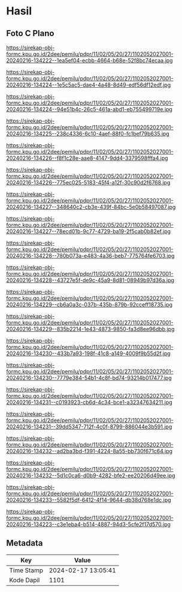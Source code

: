 # Hasil

## Foto C Plano

https://sirekap-obj-formc.kpu.go.id/2dee/pemilu/pdpr/11/02/05/20/27/1102052027001-20240216-134222--1ea5ef04-ecbb-4664-b68e-52f8bc74ecaa.jpg

https://sirekap-obj-formc.kpu.go.id/2dee/pemilu/pdpr/11/02/05/20/27/1102052027001-20240216-134224--1e5c5ac5-dae4-4a48-8d49-edf56df12edf.jpg

https://sirekap-obj-formc.kpu.go.id/2dee/pemilu/pdpr/11/02/05/20/27/1102052027001-20240216-134224--94e51b4c-26c5-461a-abd1-eb755499719e.jpg

https://sirekap-obj-formc.kpu.go.id/2dee/pemilu/pdpr/11/02/05/20/27/1102052027001-20240216-134225--238c4336-6c10-4aef-88f0-fc1bef79b635.jpg

https://sirekap-obj-formc.kpu.go.id/2dee/pemilu/pdpr/11/02/05/20/27/1102052027001-20240216-134226--f8f1c28e-aae8-4147-9dd4-3379598fffa4.jpg

https://sirekap-obj-formc.kpu.go.id/2dee/pemilu/pdpr/11/02/05/20/27/1102052027001-20240216-134226--775ec025-5183-45f4-a12f-30c90d2f6768.jpg

https://sirekap-obj-formc.kpu.go.id/2dee/pemilu/pdpr/11/02/05/20/27/1102052027001-20240216-134227--348640c2-cb3e-439f-84bc-5e0b58497087.jpg

https://sirekap-obj-formc.kpu.go.id/2dee/pemilu/pdpr/11/02/05/20/27/1102052027001-20240216-134227--78ecd01b-9c77-4729-ba19-2f5cab0b82ef.jpg

https://sirekap-obj-formc.kpu.go.id/2dee/pemilu/pdpr/11/02/05/20/27/1102052027001-20240216-134228--780b073a-e483-4a36-beb7-775764fe6703.jpg

https://sirekap-obj-formc.kpu.go.id/2dee/pemilu/pdpr/11/02/05/20/27/1102052027001-20240216-134228--43727e5f-de9c-45a9-8d81-08949b97d36a.jpg

https://sirekap-obj-formc.kpu.go.id/2dee/pemilu/pdpr/11/02/05/20/27/1102052027001-20240216-134229--cb6a0a3c-037b-435b-879b-92cceff18735.jpg

https://sirekap-obj-formc.kpu.go.id/2dee/pemilu/pdpr/11/02/05/20/27/1102052027001-20240216-134229--835b2214-1e43-4873-9850-fa3d8ee96dbb.jpg

https://sirekap-obj-formc.kpu.go.id/2dee/pemilu/pdpr/11/02/05/20/27/1102052027001-20240216-134230--433b7a93-198f-41c8-a149-4009f9b55d2f.jpg

https://sirekap-obj-formc.kpu.go.id/2dee/pemilu/pdpr/11/02/05/20/27/1102052027001-20240216-134230--7779e384-54b1-4c8f-bd74-93214b017477.jpg

https://sirekap-obj-formc.kpu.go.id/2dee/pemilu/pdpr/11/02/05/20/27/1102052027001-20240216-134231--c0193923-cb6d-4c34-bce1-a32347634211.jpg

https://sirekap-obj-formc.kpu.go.id/2dee/pemilu/pdpr/11/02/05/20/27/1102052027001-20240216-134231--39dd5347-712f-4c0f-8799-886044e3b591.jpg

https://sirekap-obj-formc.kpu.go.id/2dee/pemilu/pdpr/11/02/05/20/27/1102052027001-20240216-134232--ad2ba3bd-f391-4224-8a55-bb730f671c64.jpg

https://sirekap-obj-formc.kpu.go.id/2dee/pemilu/pdpr/11/02/05/20/27/1102052027001-20240216-134232--5d1c0ca6-d0b9-4282-bfe2-ee20206d49ee.jpg

https://sirekap-obj-formc.kpu.go.id/2dee/pemilu/pdpr/11/02/05/20/27/1102052027001-20240216-134233--5582f5df-6412-4f14-9644-db38d768e1dc.jpg

https://sirekap-obj-formc.kpu.go.id/2dee/pemilu/pdpr/11/02/05/20/27/1102052027001-20240216-134223--c3e1eba4-b514-4887-94d3-5cfe2f17d570.jpg


## Metadata

| Key        | Value               |
| ---------- | ------------------- |
| Time Stamp | 2024-02-17 13:05:41 |
| Kode Dapil | 1101                |



